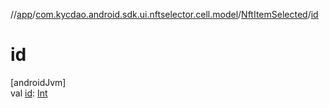 //[app](../../../index.md)/[com.kycdao.android.sdk.ui.nftselector.cell.model](../index.md)/[NftItemSelected](index.md)/[id](id.md)

# id

[androidJvm]\
val [id](id.md): [Int](https://kotlinlang.org/api/latest/jvm/stdlib/kotlin/-int/index.html)
